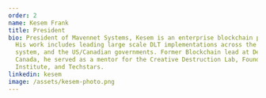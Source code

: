 ```yaml
---
order: 2
name: Kesem Frank
title: President
bio: President of Mavennet Systems, Kesem is an enterprise blockchain pioneer.
  His work includes leading large scale DLT implementations across the financial
  system, and the US/Canadian governments. Former Blockchain lead at Deloitte
  Canada, he served as a mentor for the Creative Destruction Lab, Founder
  Institute, and Techstars.
linkedin: kesem
image: /assets/kesem-photo.png
---
```

